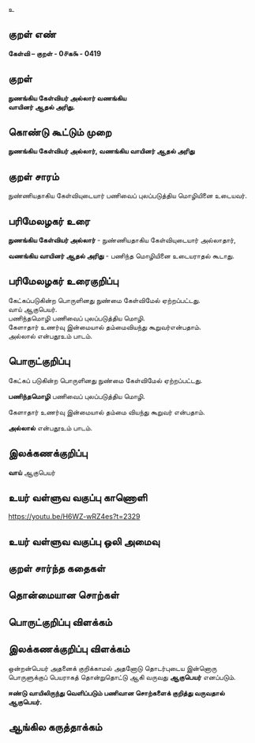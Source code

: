 உ

## குறள் எண் 

**கேள்வி – குறள் - 0௪க௯ - 0419**  

## குறள் 

**நுணங்கிய கேள்வியர் அல்லார் வணங்கிய  
வாயினர் ஆதல் அரிது.**

## கொண்டு கூட்டும் முறை

**நுணங்கிய கேள்வியர் அல்லார், வணங்கிய வாயினர் ஆதல் அரிது**  

## குறள் சாரம் 

நுண்ணியதாகிய கேள்வியுடையார் பணிவைப் புலப்படுத்திய மொழியினை உடையவர்.     

## பரிமேலழகர் உரை

**நுணங்கிய கேள்வியர் அல்லார்** - நுண்ணியதாகிய கேள்வியுடையார் அல்லாதார்,  

**வணங்கிய வாயினர் ஆதல் அரிது** - பணிந்த மொழியினை உடையராதல் கூடாது.   

## பரிமேலழகர் உரைகுறிப்பு   

கேட்கப்படுகின்ற பொருளினது நுண்மை கேள்விமேல் ஏற்றப்பட்டது.  
வாய் ஆகுபெயர்.   
பணிந்தமொழி பணிவைப் புலப்படுத்திய மொழி.  
கேளாதார் உணர்வு இன்மையால் தம்மைவியந்து கூறுவர்என்பதாம்.   
அல்லால் என்பதூஉம் பாடம்.  

## பொருட்குறிப்பு 

கேட்கப் படுகின்ற பொருளினது நுண்மை கேள்விமேல் ஏற்றப்பட்டது.

**பணிந்தமொழி** பணிவைப் புலப்படுத்திய மொழி.  

கேளாதார் உணர்வு இன்மையால் தம்மை வியந்து கூறுவர் என்பதாம்.  

**அல்லால்** என்பதூஉம் பாடம்.  

## இலக்கணக்குறிப்பு  

**வாய்** ஆகுபெயர்     

## உயர் வள்ளுவ வகுப்பு காணொளி

https://youtu.be/H6WZ-wRZ4es?t=2329

## உயர் வள்ளுவ வகுப்பு ஒலி அமைவு 

 
## குறள் சார்ந்த கதைகள் 


## தொன்மையான சொற்கள்


## பொருட்குறிப்பு விளக்கம்


## இலக்கணக்குறிப்பு விளக்கம்

ஒன்றன்பெயர் அதனைக் குறிக்காமல் அதனோடு தொடர்புடைய இன்னொரு பொருளுக்குப் பெயராகத் தொன்றுதொட்டு ஆகி வருவது **ஆகுபெயர்** எனப்படும்.   

**ஈண்டு வாயிலிருந்து வெளிப்படும் பணிவான சொற்களைக் குறித்து வருவதால் ஆகுபெயர்.**    

## ஆங்கில கருத்தாக்கம் 



